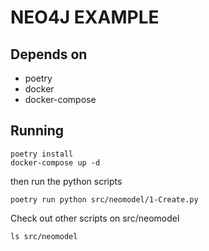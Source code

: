 # NEO4J EXAMPLE

## Depends on

- poetry
- docker
- docker-compose

## Running

```shell
poetry install
docker-compose up -d
```

then run the python scripts

```shell
poetry run python src/neomodel/1-Create.py
```

Check out other scripts on src/neomodel

```shell
ls src/neomodel
```

